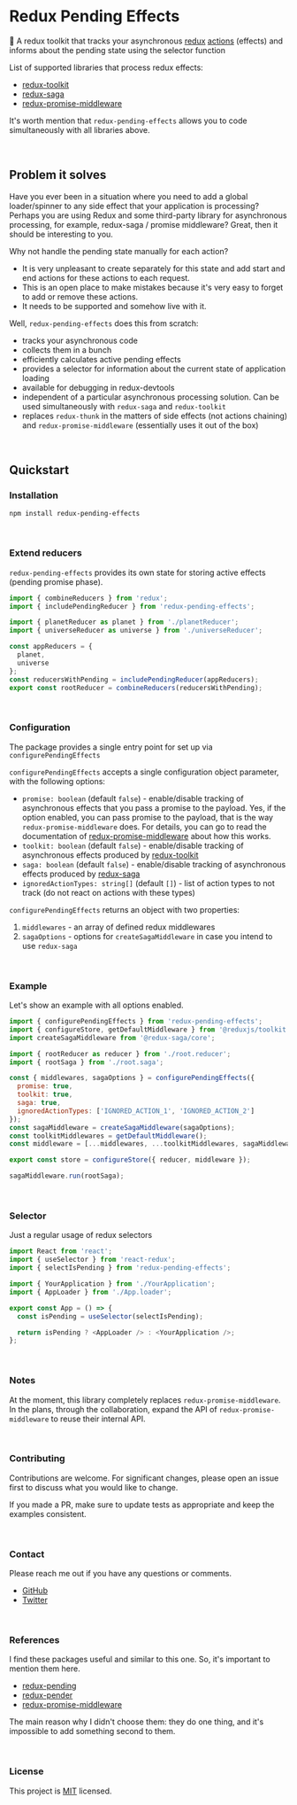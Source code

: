 # Redux Pending Effects

🦋 A redux toolkit that tracks your asynchronous [redux](http://redux.js.org) [actions](https://redux.js.org/basics/actions) (effects) and informs about the pending state using the selector function
<br/>

List of supported libraries that process redux effects:

- [redux-toolkit](https://github.com/reduxjs/redux-toolkit)
- [redux-saga](https://github.com/redux-saga/redux-saga)
- [redux-promise-middleware](https://github.com/pburtchaell/redux-promise-middleware)

It's worth mention that `redux-pending-effects` allows you to code simultaneously with all libraries above.

<br/>

## Problem it solves

Have you ever been in a situation where you need to add a global loader/spinner to any side effect that your application is processing? Perhaps you are using Redux and some third-party library for asynchronous processing, for example, redux-saga / promise middleware? Great, then it should be interesting to you.

Why not handle the pending state manually for each action?

- It is very unpleasant to create separately for this state and add start and end actions for these actions to each request.
- This is an open place to make mistakes because it's very easy to forget to add or remove these actions.
- It needs to be supported and somehow live with it.

Well, `redux-pending-effects` does this from scratch:

- tracks your asynchronous code
- collects them in a bunch
- efficiently calculates active pending effects
- provides a selector for information about the current state of application loading
- available for debugging in redux-devtools
- independent of a particular asynchronous processing solution. Can be used simultaneously with `redux-saga` and `redux-toolkit`
- replaces `redux-thunk` in the matters of side effects (not actions chaining) and `redux-promise-middleware` (essentially uses it out of the box)

<br/>

## Quickstart

### Installation

```shell script
npm install redux-pending-effects
```

<br/>

### Extend reducers

`redux-pending-effects` provides its own state for storing active effects (pending promise phase).

```javascript
import { combineReducers } from 'redux';
import { includePendingReducer } from 'redux-pending-effects';

import { planetReducer as planet } from './planetReducer';
import { universeReducer as universe } from './universeReducer';

const appReducers = {
  planet,
  universe
};
const reducersWithPending = includePendingReducer(appReducers);
export const rootReducer = combineReducers(reducersWithPending);
```

<br/>

### Configuration

The package provides a single entry point for set up via `configurePendingEffects`

`configurePendingEffects` accepts a single configuration object parameter, with the following options:

- `promise: boolean` (default `false`) - enable/disable tracking of asynchronous effects that you pass a promise to the payload.
  Yes, if the option enabled, you can pass promise to the payload, that is the way `redux-promise-middleware` does.
  For details, you can go to read the documentation of [redux-promise-middleware](https://github.com/pburtchaell/redux-promise-middleware)
  about how this works.
- `toolkit: boolean` (default `false`) - enable/disable tracking of asynchronous effects produced by [redux-toolkit](https://github.com/reduxjs/redux-toolkit)
- `saga: boolean` (default `false`) - enable/disable tracking of asynchronous effects produced by [redux-saga](https://github.com/redux-saga/redux-saga)
- `ignoredActionTypes: string[]` (default `[]`) - list of action types to not track (do not react on actions with these types)

`configurePendingEffects` returns an object with two properties:

1. `middlewares` - an array of defined redux middlewares
2. `sagaOptions` - options for `createSagaMiddleware` in case you intend to use `redux-saga`

<br/>

### Example

Let's show an example with all options enabled.

```javascript
import { configurePendingEffects } from 'redux-pending-effects';
import { configureStore, getDefaultMiddleware } from '@reduxjs/toolkit';
import createSagaMiddleware from '@redux-saga/core';

import { rootReducer as reducer } from './root.reducer';
import { rootSaga } from './root.saga';

const { middlewares, sagaOptions } = configurePendingEffects({
  promise: true,
  toolkit: true,
  saga: true,
  ignoredActionTypes: ['IGNORED_ACTION_1', 'IGNORED_ACTION_2']
});
const sagaMiddleware = createSagaMiddleware(sagaOptions);
const toolkitMiddlewares = getDefaultMiddleware();
const middleware = [...middlewares, ...toolkitMiddlewares, sagaMiddleware];

export const store = configureStore({ reducer, middleware });

sagaMiddleware.run(rootSaga);
```

<br/>

### Selector

Just a regular usage of redux selectors

```javascript
import React from 'react';
import { useSelector } from 'react-redux';
import { selectIsPending } from 'redux-pending-effects';

import { YourApplication } from './YourApplication';
import { AppLoader } from './App.loader';

export const App = () => {
  const isPending = useSelector(selectIsPending);

  return isPending ? <AppLoader /> : <YourApplication />;
};
```

<br/>

### Notes

At the moment, this library completely replaces `redux-promise-middleware`.
In the plans, through the collaboration, expand the API of `redux-promise-middleware` to reuse their internal API.

<br/>

### Contributing

Contributions are welcome. For significant changes, please open an issue first to discuss what you would like to change.

If you made a PR, make sure to update tests as appropriate and keep the examples consistent.

<br/>

### Contact

Please reach me out if you have any questions or comments.

- [GitHub](https://github.com/tarsinzer)
- [Twitter](https://twitter.com/tarsinzer)

<br/>

### References

I find these packages useful and similar to this one. So, it's important to mention them here.

- [redux-pending](https://www.npmjs.com/package/redux-pending)
- [redux-pender](https://www.npmjs.com/package/redux-pender)
- [redux-promise-middleware](https://www.npmjs.com/package/redux-promise-middleware)

The main reason why I didn't choose them: they do one thing, and it's impossible to add something second to them.

<br/>

### License

This project is [MIT](https://choosealicense.com/licenses/mit/) licensed.

<br/>
